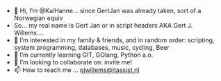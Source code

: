 - 👋 Hi, I’m @KaiHanne... since GertJan was already taken, sort of a Norwegian equiv 
- So... my real name is Gert Jan or in script headers AKA Gert J. Willems....
- 👀 I’m interested in my family & friends, and in random order: scripting, system programming, databases, music, cycling, Beer 
- 🌱 I’m currently learning GIT, GOlang, Python a.o.
- 💞️ I’m looking to collaborate on: invite me!
- 📫 How to reach me ... gjwillems@itassist.nl 

<!---
KaiHanne/KaiHanne is a ✨ special ✨ repository because its `README.md` (this file) appears on your GitHub profile.
You can click the Preview link to take a look at your changes.
--->
